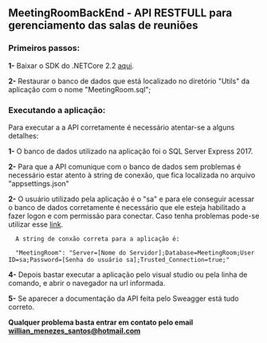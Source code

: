 ## MeetingRoomBackEnd - API RESTFULL para gerenciamento das salas de reuniões

### Primeiros passos:

**1-** Baixar o SDK do .NETCore 2.2 [aqui](https://dotnet.microsoft.com/download/thank-you/dotnet-sdk-2.2.402-windows-x64-installer).

**2-** Restaurar o banco de dados que está localizado no diretório "Utils" da aplicação com o nome "MeetingRoom.sql";

### Executando a aplicação:

Para executar a a API corretamente é necessário atentar-se a alguns detalhes:

**1-** O banco de dados utilizado na aplicação foi o SQL Server Express 2017.

**2-** Para que a API comunique com o banco de dados sem problemas é necessário estar atento à string de conexão, que fica localizada no arquivo "appsettings.json"

**2-** O usuário utilizado pela aplicação é o "sa" e para ele conseguir acessar o banco de dados corretamente é necessário que ele esteja habilitado a fazer logon e com permissão para conectar. Caso tenha problemas pode-se utilizar esse [link](https://www.devmedia.com.br/ativar-usuario-sa-sql-server/20794). 
     
      A string de conxão correta para a aplicação é: 
      
      "MeetingRoom": "Server=[Nome do Servidor];Database=MeetingRoom;User ID=sa;Password=[Senha do usuário sa];Trusted_Connection=true;"

**4-** Depois bastar executar a aplicação pelo visual studio ou pela linha de comando, e abrir o navegador na url informada.

**5-** Se aparecer a documentação da API feita pelo Sweagger está tudo correto.

**Qualquer problema basta entrar em contato pelo email willian_menezes_santos@hotmail.com**
